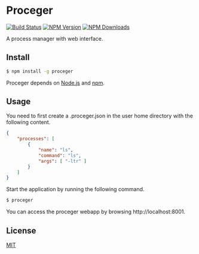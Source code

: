 # Proceger

[![Build Status][travis-image]][travis-url]
[![NPM Version][npm-image]][npm-url]
[![NPM Downloads][downloads-image]][downloads-url]

A process manager with web interface.

## Install

```sh
$ npm install -g proceger
```

Proceger depends on [Node.js](http://nodejs.org/) and [npm](http://npmjs.org/).

## Usage

You need to first create a .proceger.json in the user home directory with the following content.

```json
{
    "processes": [
        {
            "name": "ls",
            "command": "ls",
            "args": [ "-ltr" ]
        }
    ]
}
```

Start the application by running the following command.

```sh
$ proceger 
```

You can access the proceger webapp by browsing http://localhost:8001.

## License

[MIT](LICENSE)

[npm-image]: https://img.shields.io/npm/v/proceger.svg
[npm-url]: https://npmjs.org/package/proceger
[downloads-image]: https://img.shields.io/npm/dm/proceger.svg
[downloads-url]: https://npmjs.org/package/proceger
[travis-image]: https://travis-ci.org/sarosia/proceger.svg?branch=master
[travis-url]: https://travis-ci.org/sarosia/proceger
